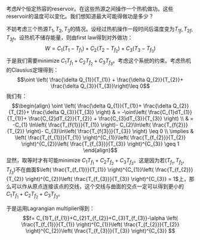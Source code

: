 考虑$N$个恒定热容的reservoir。在这些热源之间操作一个热机做功。这些reservoir的温度可以变化。我们想知道最大可能得做功是多少？

不妨考虑三个热源$T_{1},T_{2},T_{3}$的情况。设经过热机操作一段时间后温度变为$T_{1f},T_{2f},T_{3f}$。设热机不储存能量，则由first law得到对外做功：
$$W=C_{1}(T_{1}-T_{f_{1}})+C_{2}(T_{2}-T_{f_{2}})+C_{3}(T_{3}-T_{f_{3}})$$
于是我们需要minimize $C_{1}T_{f_{1}}+C_{2}T_{f_{2}}+C_{3}T_{f_{3}}$。考虑这个系统的约束。考虑热机的Clausius定理得到：
$$\oint \left(  \frac{\delta Q_{1}}{T_{1}} + \frac{\delta Q_{2}}{T_{2}}+ \frac{\delta Q_{3}}{T_{3}}\right)\leq 0$$
我们有：
$$\begin{align}
\oint \left(  \frac{\delta Q_{1}}{T_{1}}+ \frac{\delta Q_{2}}{T_{2}}+ \frac{\delta Q_{3}}{T_{3}} \right) & = -\oint\left(  \frac{C_{1}dT_{1}}{T_{1}}+ \frac{C_{2}dT_{2}}{T_{2}} + \frac{C_{3}dT_{3}}{T_{3}} \right) \\
 & = -C_{1} \ln\left(  \frac{T_{f{1}}}{T_{1}} \right)- C_{2}\ln\left(  \frac{T_{f{2}}}{T_{2}} \right)- C_{3}\ln\left(  \frac{T_{f{3}}}{T_{3}} \right) \leq 0 \\
\implies & \left(  \frac{T_{f_{1}}}{T_{1}} \right)^{C_{1}}\left(  \frac{T_{f_{2}}}{T_{2}} \right)^{C_{2}}\left(  \frac{T_{f_{3}}}{T_{3}} \right)^{C_{3}} \geq 1
\end{align}$$
显然，取等时才有可能minimize $C_{1}T_{f_{1}}+C_{2}T_{f_{2}}+C_{3}T_{f_{3}}$。这是因为若$(T_{f_{1}},T_{f_{2}},T_{f_{3}})$不在曲面$\left(  \frac{T_{f_{1}}}{T_{1}} \right)^{C_{1}}\left(  \frac{T_{f_{2}}}{T_{2}} \right)^{C_{2}}\left(  \frac{T_{f_{3}}}{T_{3}} \right)^{C_{3}} = 1$上，那么可以作从原点连接该点的交线，这个交线与曲面的交点一定可以得到更小的$C_{1}T_{f_{1}}+C_{2}T_{f_{2}}+C_{3}T_{f_{3}}$。

于是运用Lagrangian multiplier得到：
$$f= C_{1}T_{f_{1}}+C_{2}T_{f_{2}}+C_{3}T_{f_{3}}-\alpha \left(  \frac{T_{f_{1}}}{T_{1}} \right)^{C_{1}}\left(  \frac{T_{f_{2}}}{T_{2}} \right)^{C_{2}}\left(  \frac{T_{f_{3}}}{T_{3}} \right)^{C_{3}} $$
 
